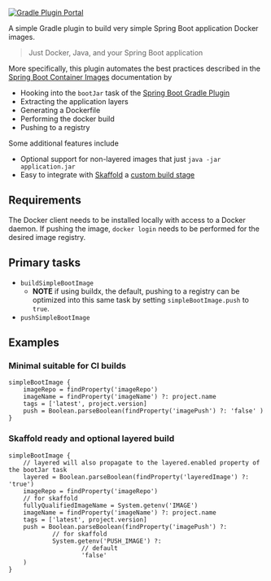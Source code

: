 [![Gradle Plugin Portal](https://img.shields.io/gradle-plugin-portal/v/io.github.itzg.simple-boot-image)](https://plugins.gradle.org/plugin/io.github.itzg.simple-boot-image)

A simple Gradle plugin to build very simple Spring Boot application Docker images.

> Just Docker, Java, and your Spring Boot application

More specifically, this plugin automates the best practices described in the [Spring Boot Container Images](https://docs.spring.io/spring-boot/docs/current/reference/html/container-images.html) documentation by
- Hooking into the `bootJar` task of the [Spring Boot Gradle Plugin](https://docs.spring.io/spring-boot/docs/current/reference/html/build-tool-plugins.html#build-tool-plugins.gradle)
- Extracting the application layers
- Generating a Dockerfile
- Performing the docker build
- Pushing to a registry

Some additional features include
- Optional support for non-layered images that just `java -jar application.jar`
- Easy to integrate with [Skaffold](https://skaffold.dev/) a [custom build stage](https://skaffold.dev/docs/pipeline-stages/builders/custom/)

## Requirements

The Docker client needs to be installed locally with access to a Docker daemon. If pushing the image, `docker login` needs to be performed for the desired image registry.

## Primary tasks

- `buildSimpleBootImage`
  - **NOTE** if using buildx, the default, pushing to a registry can be optimized into this same task by setting `simpleBootImage.push` to `true`.
- `pushSimpleBootImage`

## Examples

### Minimal suitable for CI builds

```
simpleBootImage {
    imageRepo = findProperty('imageRepo')
    imageName = findProperty('imageName') ?: project.name
    tags = ['latest', project.version]
    push = Boolean.parseBoolean(findProperty('imagePush') ?: 'false' )
}
```

### Skaffold ready and optional layered build

```
simpleBootImage {
    // layered will also propagate to the layered.enabled property of the bootJar task
    layered = Boolean.parseBoolean(findProperty('layeredImage') ?: 'true')
    imageRepo = findProperty('imageRepo')
    // for skaffold
    fullyQualifiedImageName = System.getenv('IMAGE')
    imageName = findProperty('imageName') ?: project.name
    tags = ['latest', project.version]
    push = Boolean.parseBoolean(findProperty('imagePush') ?:
            // for skaffold
            System.getenv('PUSH_IMAGE') ?:
                    // default
                    'false'
    )
}
```